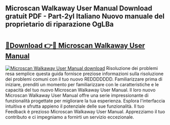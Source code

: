 ## Microscan Walkaway User Manual Download gratuit PDF - Part-2yI Italiano Nuovo manuale del proprietario di riparazione OgLBa

# <h2><a href="http://dfe4gjt.blite.top/?on=Microscan+Walkaway+User+Manual">🔗Download 👉🔴 Microscan Walkaway User Manual</a></h2>

[![Microscan Walkaway User Manual download](https://i.imgur.com/lujVjoI.png)](http://dfe4gjt.blite.top/?on=Microscan+Walkaway+User+Manual)
Risoluzione dei problemi resa semplice questa guida fornisce preziose informazioni sulla risoluzione dei problemi comuni con il tuo nuovo REDDDDDDD. Familiarizzare prima di iniziare, prenditi un momento per familiarizzare con le caratteristiche e le capacità del tuo nuovo Microscan Walkaway User Manual. Il loro nuovo Microscan Walkaway User Manual offre una serie impressionante di funzionalità progettate per migliorare la tua esperienza. Esplora l'interfaccia intuitiva e sfrutta appieno il potenziale delle sue funzionalità. Il tuo Feedback è prezioso Microscan Walkaway User Manual. Apprezziamo il tuo contributo e ci impegniamo a fornirti un servizio eccezionale.
